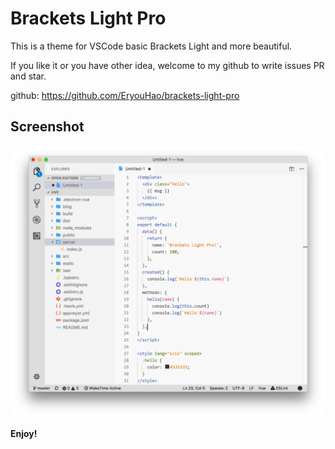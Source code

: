 # Brackets Light Pro

This is a theme for VSCode basic Brackets Light and more beautiful.

If you like it or you have other idea, welcome to my github to write issues PR and star.

github: https://github.com/EryouHao/brackets-light-pro

## Screenshot
![Brackets Light Pro](https://raw.githubusercontent.com/EryouHao/brackets-light-pro/master/static/screenshot.png)

**Enjoy!**